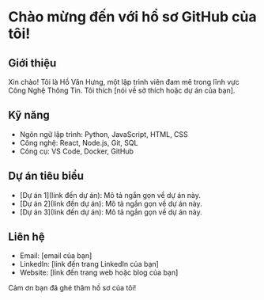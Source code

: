 # Chào mừng đến với hồ sơ GitHub của tôi!

## Giới thiệu
Xin chào! Tôi là Hồ Văn Hưng, một lập trình viên đam mê trong lĩnh vực Công Nghệ Thông Tin. Tôi thích [nói về sở thích hoặc dự án của bạn].

## Kỹ năng
- Ngôn ngữ lập trình: Python, JavaScript, HTML, CSS
- Công nghệ: React, Node.js, Git, SQL
- Công cụ: VS Code, Docker, GitHub

## Dự án tiêu biểu
- [Dự án 1](link đến dự án): Mô tả ngắn gọn về dự án này.
- [Dự án 2](link đến dự án): Mô tả ngắn gọn về dự án này.
- [Dự án 3](link đến dự án): Mô tả ngắn gọn về dự án này.

## Liên hệ
- Email: [email của bạn]
- LinkedIn: [link đến trang LinkedIn của bạn]
- Website: [link đến trang web hoặc blog của bạn]

Cảm ơn bạn đã ghé thăm hồ sơ của tôi!

